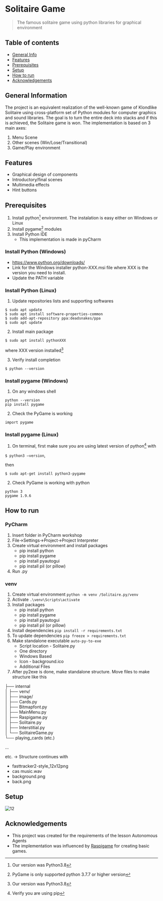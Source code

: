 # Solitaire Game
> The famous solitaire game using python libraries for graphical environment

## Table of contents
* [General Info](#general-information)
* [Features](#features)
* [Prerequisites](#prerequisites)
* [Setup](#setup)
* [How to run](#how-to-run)
* [Acknowledgements](#acknowledgements)

## General Information
The project is an equivalent realization of the well-known game of Klondlike Solitaire using cross-platform set of Python modules for computer graphics and sound libraries. The goal is to turn the entire deck into stacks and if this is achieved, the Solitaire game is won. 
The implementation is based on 3 main axes:
1. Menu Scene
3. Other scenes (Win/Lose/Τransitional)
4. Game/Play environment

## Features
* Graphical design of components
* Introductory/final scenes
* Multimedia effects
* Hint buttons



## Prerequisites 
1. Install python[^1] environment. The instalation is easy either on Windows or Linux
2. Install pygame[^2] modules
3. Install Python IDE
    * This implementation is made in pyCharm

### Install Python (Windows)
* https://www.python.org/downloads/
* Link for the Windows installer python-XXX.msi file where XXX is the version you need to install. 
* Update the PATH variable 

### Install Python (Linux)
1. Update repositories lists and supporting softwares

```
$ sudo apt update
$ sudo apt install software-properties-common
$ sudo add-apt-repository ppa:deadsnakes/ppa
$ sudo apt update
```

2. Install main package
```
$ sudo apt install pythonXXX
``` 

where XXX version installed[^1]

3. Verify install completion

```$ python --version```

### Install pygame (Windows)
1. On any windows shell
```
python --version
pip install pygame
```
2. Check the PyGame is working

```
import pygame
```

### Install pygame (Linux)
1. On terminal, first make sure you are using latest version of python[^3] with 

```$ python3 –version```, 

then
```
$ sudo apt-get install python3-pygame
```


2. Check PyGame is working with python

```
python 3
pygame 1.9.6
```




## How to run

### PyCharm
1. Insert folder in PyCharm workshop
2. File->Settings->Project->Project Interpreter
3. Create virtual environment and install packages
    * pip install python
    * pip install pygame
    * pip install pyautogui
    * pip install pil (or pillow)
5. Run .py

### venv
1. Create virtual environment 
`python -m venv /Solitaire.py/venv`
2. Activate
`.\venv\Scripts\activate`
3. Install packages
    * pip install python
    * pip install pygame
    * pip install pyautogui
    * pip install pil (or pillow)
4. Install dependencies 
`pip install -r requirements.txt`
5. To update dependencies
`pip freeze > requirements.txt`
6. Make standalone executable 
`auto-py-to-exe`
    * Script location - Solitaire.py
    * One directory
    * Windows Based
    * Icon - background.ico
    * Additional Files
7. After py2exe is done, make standalone structure. Move files to make structure like this



├── internal     
│   ├── venv/           
│   ├── image/            
│   ├── Cards.py        
│   ├── Bitmapfont.py         
│   ├── MainMenu.py         
│   ├── Raspigame.py            
│   ├── Solitaire.py           
│   ├── Interstitial.py          
│   └── SolitaireGame.py  
└── playing_cards (etc.)

...


etc. -> Structure continues with
* fasttracker2-style_12x12png
* cas music.wav
* background.png
* back.png




## Setup
![12](https://user-images.githubusercontent.com/22920222/154859827-37af8072-1a45-45c3-bf6e-2b8c772f7e6a.png)








## Acknowledgements
- This project was created for the requirements of the lesson Autonomous Agents
- The implementation was influenced by [Raspigame](https://books.google.gr/books?id=RovJDQAAQBAJ&pg=PA173&lpg=PA173&dq=raspigame.py&source=bl&ots=BeWHfIuIbB&sig=ACfU3U0RK-qHlvyaiSaM7DxoRs3lI3AL5w&hl=en&sa=X&ved=2ahUKEwjv8Ku66JP2AhViSvEDHbmcDooQ6AF6BAgCEAM#v=onepage&q=raspigame.py&f=false) for creating basic games.

[^1]: Our version was Python3.8
[^2]: PyGame is only supported python 3.7.7 or higher version
[^3]: Verify you are using pip
